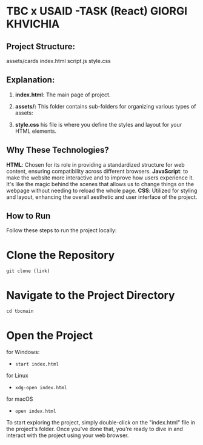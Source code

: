 # TBC x USAID -TASK (React) GIORGI KHVICHIA 


Project Structure:
-----------------
assets/cards
index.html
script.js
style.css

Explanation:
-------------
1. **index.html:** The main page of project.

2. **assets/:** This folder contains sub-folders for organizing various types of assets:

3. **style.css**  his file is where you define the styles and layout for your HTML elements. 

Why These Technologies?
-------------
**HTML**: Chosen for its role in providing a standardized structure for web content, ensuring compatibility across different browsers.
**JavaScript**: to make the website more interactive and to improve how users experience it. It's like the magic behind the scenes that allows us to change things on the webpage without needing to reload the whole page.
**CSS**: Utilized for styling and layout, enhancing the overall aesthetic and user interface of the project.



## How to Run

Follow these steps to run the project locally:

#  Clone the Repository
    git clone (link)

# Navigate to the Project Directory
    cd tbcmain

# Open the Project
for Windows:
- `start index.html`

for Linux
- `xdg-open index.html`

for macOS
- `open index.html`

To start exploring the project, simply double-click on the "index.html" file in the project's folder. Once you've done that, you're ready to dive in and interact with the project using your web browser.








